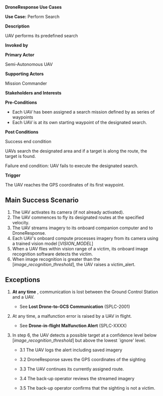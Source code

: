 **DroneResponse Use Cases**

**Use Case:** Perform Search

**Description**

UAV performs its predefined search

**Invoked by**


**Primary Actor**

Semi-Autonomous UAV

**Supporting Actors**

Mission Commander

**Stakeholders and Interests**

**Pre-Conditions**

- Each UAV has been assigned a search mission defined by as series of waypoints
- Each UAV is at its own starting waypoint of the designated search.

**Post Conditions**

Success end condition

UAVs search the designated area and if a target is along the route, the target is found.

Failure end condition:
 UAV fails to execute the designated search.

**Trigger**

The UAV reaches the GPS coordinates of its first waypoint.

## Main Success Scenario

1. The UAV activates its camera (if not already activated).
2. The UAV commences to fly its designated routes at the specified velocity.
3. The UAV streams imagery to its onboard companion computer and to DroneResponse.
4. Each UAV&#39;s onboard compute processes imagery from its camera using a trained vision model [$VISION\_MODEL$]
5. When a UAV flies within vision range of a victim, its onboard image recognition software detects the victim.
6. When image recognition is greater than the [$image\_recognition\_threshold$], the UAV raises a victim\_alert.

##


## Exceptions

1. **At any time** , communication is lost between the Ground Control Station and a UAV.
   * See **Lost Drone-to-GCS Communication** (SPLC-2001)

1. At any time, a malfunction error is raised by a UAV in flight.
   * See **Drone-in-flight Malfunction Alert** (SPLC-XXXX)

3. In step 6, the UAV detects a possible target at a confidence level below [$image\_recognition\_threshold$] but above the lowest `ignore&#39; level.

   * 3.1 The UAV logs the alert including saved imagery

   * 3.2 DroneResponse saves the GPS coordinates of the sighting

   * 3.3 The UAV continues its currently assigned route.

   * 3.4 The back-up operator reviews the streamed imagery

   * 3.5 The back-up operator confirms that the sighting is not a victim.
